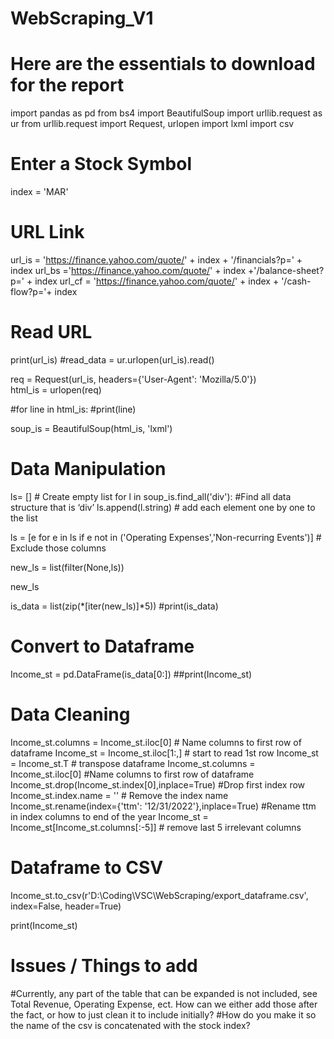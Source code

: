 ﻿# WebScraping_V1

# Here are the essentials to download for the report

import pandas as pd
from bs4 import BeautifulSoup
import urllib.request as ur
from urllib.request import Request, urlopen
import lxml
import csv

# Enter a Stock Symbol
index = 'MAR'

# URL Link
url_is = 'https://finance.yahoo.com/quote/' + index + '/financials?p=' + index
url_bs ='https://finance.yahoo.com/quote/' + index +'/balance-sheet?p=' + index
url_cf = 'https://finance.yahoo.com/quote/' + index + '/cash-flow?p='+ index





# Read URL
print(url_is)
#read_data = ur.urlopen(url_is).read()

   
req = Request(url_is, headers={'User-Agent': 'Mozilla/5.0'})    
html_is = urlopen(req)

#for line in html_is:
#print(line)

soup_is = BeautifulSoup(html_is, 'lxml')

# Data Manipulation

ls= [] # Create empty list
for l in soup_is.find_all('div'): 
  #Find all data structure that is ‘div’
  ls.append(l.string) # add each element one by one to the list
 
ls = [e for e in ls if e not in ('Operating Expenses','Non-recurring Events')] # Exclude those columns

new_ls = list(filter(None,ls))

new_ls

is_data = list(zip(*[iter(new_ls)]*5))
#print(is_data)

# Convert to Dataframe
Income_st = pd.DataFrame(is_data[0:])
##print(Income_st)

# Data Cleaning
Income_st.columns = Income_st.iloc[0] # Name columns to first row of dataframe
Income_st = Income_st.iloc[1:,] # start to read 1st row
Income_st = Income_st.T # transpose dataframe
Income_st.columns = Income_st.iloc[0] #Name columns to first row of dataframe
Income_st.drop(Income_st.index[0],inplace=True) #Drop first index row
Income_st.index.name = '' # Remove the index name
Income_st.rename(index={'ttm': '12/31/2022'},inplace=True) #Rename ttm in index columns to end of the year
Income_st = Income_st[Income_st.columns[:-5]] # remove last 5 irrelevant columns

# Dataframe to CSV
Income_st.to_csv(r'D:\Coding\VSC\WebScraping/export_dataframe.csv', index=False, header=True)

print(Income_st)

# Issues / Things to add
#Currently, any part of the table that can be expanded is not included, see Total Revenue, Operating Expense, ect. How can we either add those after the fact, or how to just clean it to include initially?
#How do you make it so the name  of the csv is concatenated with the stock index?
